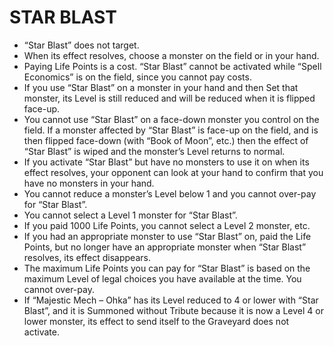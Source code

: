 
# STAR BLAST

*   “Star Blast” does not target.
*   When its effect resolves, choose a monster on the field or in your hand.
*   Paying Life Points is a cost. “Star Blast” cannot be activated while “Spell Economics” is on the field, since you cannot pay costs.
*   If you use “Star Blast” on a monster in your hand and then Set that monster, its Level is still reduced and will be reduced when it is flipped face-up.
*   You cannot use “Star Blast” on a face-down monster you control on the field. If a monster affected by “Star Blast” is face-up on the field, and is then flipped face-down (with “Book of Moon”, etc.) then the effect of “Star Blast” is wiped and the monster’s Level returns to normal.
*   If you activate “Star Blast” but have no monsters to use it on when its effect resolves, your opponent can look at your hand to confirm that you have no monsters in your hand.
*   You cannot reduce a monster’s Level below 1 and you cannot over-pay for “Star Blast”.
*   You cannot select a Level 1 monster for “Star Blast”.
*   If you paid 1000 Life Points, you cannot select a Level 2 monster, etc.
*   If you had an appropriate monster to use “Star Blast” on, paid the Life Points, but no longer have an appropriate monster when “Star Blast” resolves, its effect disappears.
*   The maximum Life Points you can pay for “Star Blast” is based on the maximum Level of legal choices you have available at the time. You cannot over-pay.
*   If “Majestic Mech – Ohka” has its Level reduced to 4 or lower with “Star Blast”, and it is Summoned without Tribute because it is now a Level 4 or lower monster, its effect to send itself to the Graveyard does not activate.

  